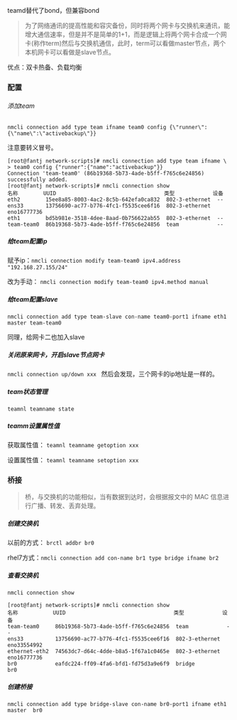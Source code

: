 teamd替代了bond，但兼容bond
>为了网络通讯的提高性能和容灾备份，同时将两个网卡与交换机来通讯，能增大通信速率，但是并不是简单的1+1，而是逻辑上将两个网卡合成一个网卡(称作term)然后与交换机通信，此时，term可以看做master节点，两个本机网卡可以看做是slave节点。

优点：双卡热备、负载均衡

### 配置

###### 添加team

`nmcli connection add type team ifname team0 config {\"runner\":{\"name\":\"activebackup\"}}`

注意要转义冒号。
```
[root@fantj network-scripts]# nmcli connection add type team ifname \
> team0 config {"runner":{"name":"activebackup"}}
Connection 'team-team0' (86b19368-5b73-4ade-b5ff-f765c6e24856) successfully added.
[root@fantj network-scripts]# nmcli connection show 
名称        UUID                                  类型            设备        
eth2        15ee8a85-8003-4ac2-8c5b-642efa0ca832  802-3-ethernet  --          
ens33       13756690-ac77-b776-4fc1-f5535cee6f16  802-3-ethernet  eno16777736 
eth1        bd5b981e-3518-4dee-8aad-0b756622ab55  802-3-ethernet  --          
team-team0  86b19368-5b73-4ade-b5ff-f765c6e24856  team            --          
```

##### 给team配置ip
赋予ip：`nmcli connection modify team-team0 ipv4.address "192.168.27.155/24"`

改为手动：
`nmcli connection modify team-team0 ipv4.method manual`

##### 给team配置slave
`nmcli connection add type team-slave con-name team0-port1 ifname eth1 master team-team0`

同理，给网卡二也加入slave


##### 关闭原来网卡，开启slave节点网卡
`nmcli connection up/down xxx `
然后会发现，三个网卡的ip地址是一样的。


##### team状态管理

`teamnl teamname state`


##### teamm设置属性值
获取属性值：
`teamnl teamname getoption xxx`


设置属性值：
`teamnl teamname setoption xxx`



### 桥接

>桥，与交换机的功能相似，当有数据到达时，会根据报文中的 MAC 信息进行广播、转发、丢弃处理。 


##### 创建交换机
以前的方式：
`brctl addbr br0
`

rhel7方式：` nmcli connection add con-name br1 type bridge ifname br2
`
##### 查看交换机

`nmcli connection show `
```
[root@fantj network-scripts]# nmcli connection show 
名称           UUID                                  类型            设备        
team-team0     86b19368-5b73-4ade-b5ff-f765c6e24856  team            --          
ens33          13756690-ac77-b776-4fc1-f5535cee6f16  802-3-ethernet  eno33554992 
ethernet-eth2  74563dc7-d64c-4dde-b8a5-1f67a1c0465e  802-3-ethernet  eno16777736 
br0            eafdc224-ff09-4fa6-bfd1-fd75d3a9e6f9  bridge          br0
```

##### 创建桥接

`nmcli connection add type bridge-slave con-name br0-port1 ifname eth1  master  br0`